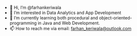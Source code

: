 - 👋 Hi, I’m @farhankeriwala
- 👀 I’m interested in Data Analytics and App Development
- 🌱 I’m currently learning both procedural and object-oriented-programming in Java and Web Development.
- 📫 How to reach me via email: farhan_keriwala@outlook.com

<!---
farhankeriwala/farhankeriwala is a ✨ special ✨ repository because its `README.md` (this file) appears on your GitHub profile.
You can click the Preview link to take a look at your changes.
--->
